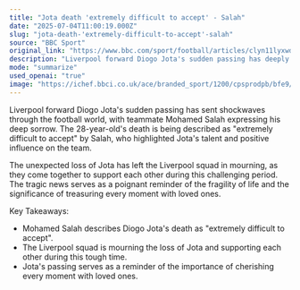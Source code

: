 ```yaml
---
title: "Jota death 'extremely difficult to accept' - Salah"
date: "2025-07-04T11:00:19.000Z"
slug: "jota-death-'extremely-difficult-to-accept'-salah"
source: "BBC Sport"
original_link: "https://www.bbc.com/sport/football/articles/clyn11lyxwdo"
description: "Liverpool forward Diogo Jota's sudden passing has deeply affected teammate Mohamed Salah, who expressed sorrow over the loss. The Liverpool squad is mourning and supporting each other during this challenging time, reflecting on the fragility of life and the importance of treasuring moments with loved ones. Jota's talent and positive influence on the team are remembered as his sudden death sends shockwaves through the football world."
mode: "summarize"
used_openai: "true"
image: "https://ichef.bbci.co.uk/ace/branded_sport/1200/cpsprodpb/bfe9/live/fa666ce0-58ca-11f0-845c-d92b8e37d4ae.jpg"
---
```


Liverpool forward Diogo Jota's sudden passing has sent shockwaves through the football world, with teammate Mohamed Salah expressing his deep sorrow. The 28-year-old's death is being described as "extremely difficult to accept" by Salah, who highlighted Jota's talent and positive influence on the team.

The unexpected loss of Jota has left the Liverpool squad in mourning, as they come together to support each other during this challenging period. The tragic news serves as a poignant reminder of the fragility of life and the significance of treasuring every moment with loved ones.

Key Takeaways:
- Mohamed Salah describes Diogo Jota's death as "extremely difficult to accept".
- The Liverpool squad is mourning the loss of Jota and supporting each other during this tough time.
- Jota's passing serves as a reminder of the importance of cherishing every moment with loved ones.